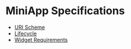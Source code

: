 # MiniApp Specifications

* [URI Scheme](https://w3c.github.io/miniapp/specs/uri/)
* [Lifecycle](https://w3c.github.io/miniapp/specs/lifecycle/)
* [Widget Requirements](https://w3c.github.io/miniapp/specs/widget-req/)